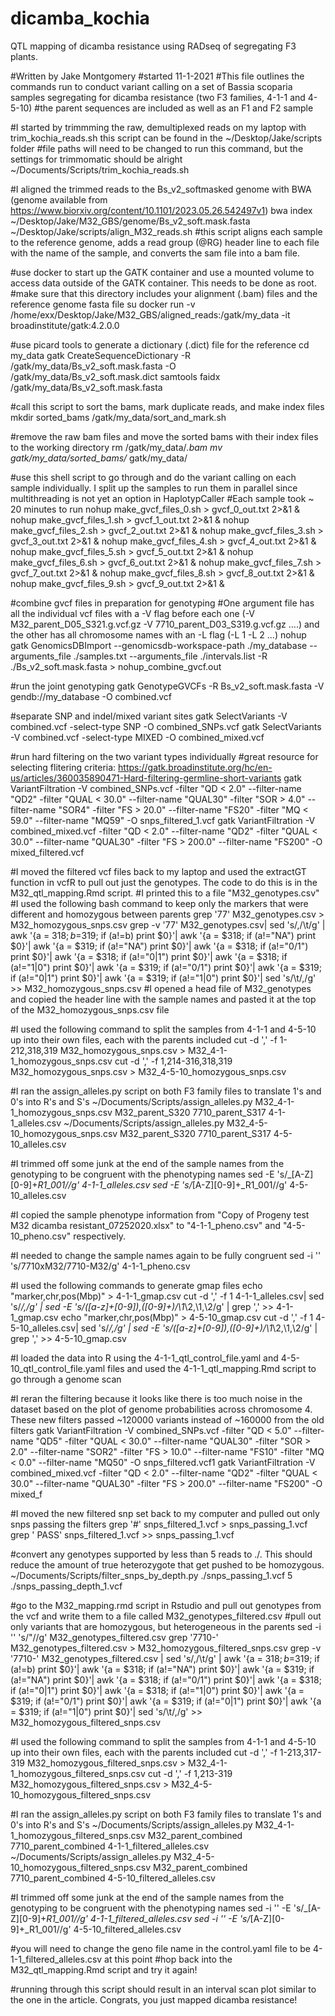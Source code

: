# dicamba_kochia
QTL mapping of dicamba resistance using RADseq of segregating F3 plants.

#Written by Jake Montgomery
#started 11-1-2021
#This file outlines the commands run to conduct variant calling on a set of Bassia scoparia samples segregating for dicamba resistance (two F3 families, 4-1-1 and 4-5-10)
#the parent sequences are included as well as an F1 and F2 sample

#I started by trimmming the raw, demultiplexed reads on my laptop with trim_kochia_reads.sh this script can be found in the ~/Desktop/Jake/scripts folder
#file paths will need to be changed to run this command, but the settings for trimmomatic should be alright
~/Documents/Scripts/trim_kochia_reads.sh

#I aligned the trimmed reads to the Bs_v2_softmasked genome with BWA (genome available from https://www.biorxiv.org/content/10.1101/2023.05.26.542497v1)
bwa index ~/Desktop/Jake/M32_GBS/genome/Bs_v2_soft.mask.fasta
~/Desktop/Jake/scripts/align_M32_reads.sh
#this script aligns each sample to the reference genome, adds a read group (@RG) header line to each file with the name of the sample, and converts the sam file into a bam file.

#use docker to start up the GATK container and use a mounted volume to access data outside of the GATK container. This needs to be done as root.
#make sure that this directory includes your alignment (.bam) files and the reference genome fasta file
su
docker run -v /home/exx/Desktop/Jake/M32_GBS/aligned_reads:/gatk/my_data -it broadinstitute/gatk:4.2.0.0

#use picard tools to generate a dictionary (.dict) file for the reference
cd my_data
gatk CreateSequenceDictionary -R /gatk/my_data/Bs_v2_soft.mask.fasta -O /gatk/my_data/Bs_v2_soft.mask.dict
samtools faidx /gatk/my_data/Bs_v2_soft.mask.fasta

#call this script to sort the bams, mark duplicate reads, and make index files
mkdir sorted_bams
/gatk/my_data/sort_and_mark.sh

#remove the raw bam files and move the sorted bams with their index files to the working directory
rm /gatk/my_data/*.bam
mv gatk/my_data/sorted_bams/* gatk/my_data/

#use this shell script to go through and do the variant calling on each sample individually. I split up the samples to run them in parallel since multithreading is not yet an option in HaplotypCaller
#Each sample took ~ 20 minutes to run
nohup make_gvcf_files_0.sh > gvcf_0_out.txt 2>&1 &
nohup make_gvcf_files_1.sh > gvcf_1_out.txt 2>&1 &
nohup make_gvcf_files_2.sh > gvcf_2_out.txt 2>&1 &
nohup make_gvcf_files_3.sh > gvcf_3_out.txt 2>&1 &
nohup make_gvcf_files_4.sh > gvcf_4_out.txt 2>&1 &
nohup make_gvcf_files_5.sh > gvcf_5_out.txt 2>&1 &
nohup make_gvcf_files_6.sh > gvcf_6_out.txt 2>&1 &
nohup make_gvcf_files_7.sh > gvcf_7_out.txt 2>&1 &
nohup make_gvcf_files_8.sh > gvcf_8_out.txt 2>&1 &
nohup make_gvcf_files_9.sh > gvcf_9_out.txt 2>&1 &

#combine gvcf files in preparation for genotyping
#One argument file has all the individual vcf files with a -V flag before each one (-V M32_parent_D05_S321.g.vcf.gz -V 7710_parent_D03_S319.g.vcf.gz ....) and the other has all chromosome names with an -L flag (-L 1 -L 2 ...)
nohup gatk GenomicsDBImport --genomicsdb-workspace-path ./my_database --arguments_file ./samples.txt --arguments_file ./intervals.list -R ./Bs_v2_soft.mask.fasta > nohup_combine_gvcf.out

#run the joint genotyping
gatk GenotypeGVCFs -R Bs_v2_soft.mask.fasta -V gendb://my_database -O combined.vcf

#separate SNP and indel/mixed variant sites
gatk SelectVariants -V combined.vcf -select-type SNP -O combined_SNPs.vcf
gatk SelectVariants -V combined.vcf -select-type MIXED -O combined_mixed.vcf

#run hard filtering on the two variant types individually
#great resource for selecting flitering criteria: https://gatk.broadinstitute.org/hc/en-us/articles/360035890471-Hard-filtering-germline-short-variants
gatk VariantFiltration -V combined_SNPs.vcf -filter "QD < 2.0" --filter-name "QD2" -filter "QUAL < 30.0" --filter-name "QUAL30" -filter "SOR > 4.0" --filter-name "SOR4" -filter "FS > 20.0" --filter-name "FS20" -filter "MQ < 59.0" --filter-name "MQ59" -O snps_filtered_1.vcf
gatk VariantFiltration -V combined_mixed.vcf -filter "QD < 2.0" --filter-name "QD2" -filter "QUAL < 30.0" --filter-name "QUAL30" -filter "FS > 200.0" --filter-name "FS200" -O mixed_filtered.vcf

#I moved the filtered vcf files back to my laptop and used the extractGT function in vcfR to pull out just the genotypes. The code to do this is in the M32_qtl_mapping.Rmd script.
#I printed this to a file "M32_genotypes.csv"
#I used the following bash command to keep only the markers that were different and homozygous between parents
grep '77' M32_genotypes.csv > M32_homozygous_snps.csv
grep -v '77' M32_genotypes.csv| sed 's/,/\t/g' | awk '{a = $318; b=$319; if (a!=b) print $0}'| awk '{a = $318; if (a!="NA") print $0}'| awk '{a = $319; if (a!="NA") print $0}'| awk '{a = $318; if (a!="0/1") print $0}'| awk '{a = $318; if (a!="0|1") print $0}'| awk '{a = $318; if (a!="1|0") print $0}'| awk '{a = $319; if (a!="0/1") print $0}'| awk '{a = $319; if (a!="0|1") print $0}'| awk '{a = $319; if (a!="1|0") print $0}'| sed 's/\t/,/g' >> M32_homozygous_snps.csv
#I opened a head file of M32_genotypes and copied the header line with the sample names and pasted it at the top of the M32_homozygous_snps.csv file 

#I used the following command to split the samples from 4-1-1 and 4-5-10 up into their own files, each with the parents included 
cut -d ',' -f 1-212,318,319 M32_homozygous_snps.csv > M32_4-1-1_homozygous_snps.csv
cut -d ',' -f 1,214-316,318,319 M32_homozygous_snps.csv > M32_4-5-10_homozygous_snps.csv

#I ran the assign_alleles.py script on both F3 family files to translate 1's and 0's into R's and S's
~/Documents/Scripts/assign_alleles.py M32_4-1-1_homozygous_snps.csv M32_parent_S320 7710_parent_S317 4-1-1_alleles.csv
~/Documents/Scripts/assign_alleles.py M32_4-5-10_homozygous_snps.csv M32_parent_S320 7710_parent_S317 4-5-10_alleles.csv

#I trimmed off some junk at the end of the sample names from the genotyping to be congruent with the phenotyping names
sed -E 's/_[A-Z][0-9]+_R1_001//g' 4-1-1_alleles.csv
sed -E 's/_[A-Z][0-9]+_R1_001//g' 4-5-10_alleles.csv

#I copied the sample phenotype information from "Copy of Progeny test M32 dicamba resistant_07252020.xlsx" to "4-1-1_pheno.csv" and "4-5-10_pheno.csv" respectively.

#I needed to change the sample names again to be fully congruent
sed -i '' 's/7710xM32/7710-M32/g' 4-1-1_pheno.csv

#I used the following commands to generate gmap files
echo "marker,chr,pos(Mbp)" > 4-1-1_gmap.csv
cut -d ',' -f 1 4-1-1_alleles.csv| sed 's/_/,/g' | sed -E 's/([a-z]+[0-9]),([0-9]+)/\1_\2,\1,\2/g' | grep ',' >> 4-1-1_gmap.csv
echo "marker,chr,pos(Mbp)" > 4-5-10_gmap.csv
cut -d ',' -f 1 4-5-10_alleles.csv| sed 's/_/,/g' | sed -E 's/([a-z]+[0-9]),([0-9]+)/\1_\2,\1,\2/g' | grep ',' >> 4-5-10_gmap.csv

#I loaded the data into R using the 4-1-1_qtl_control_file.yaml and 4-5-10_qtl_control_file.yaml files and used the 4-1-1_qtl_mapping.Rmd script to go through a genome scan

#I reran the filtering because it looks like there is too much noise in the dataset based on the plot of genome probabilities across chromosome 4. These new filters passed ~120000 variants instead of ~160000 from the old filters
gatk VariantFiltration -V combined_SNPs.vcf -filter "QD < 5.0" --filter-name "QD5" -filter "QUAL < 30.0" --filter-name "QUAL30" -filter "SOR > 2.0" --filter-name "SOR2" -filter "FS > 10.0" --filter-name "FS10" -filter "MQ < 0.0" --filter-name "MQ50" -O snps_filtered.vcf1
gatk VariantFiltration -V combined_mixed.vcf -filter "QD < 2.0" --filter-name "QD2" -filter "QUAL < 30.0" --filter-name "QUAL30" -filter "FS > 200.0" --filter-name "FS200" -O mixed_f

#I moved the new filtered snp set back to my computer and pulled out only snps passing the filters
grep '#' snps_filtered_1.vcf > snps_passing_1.vcf
grep '	PASS' snps_filtered_1.vcf >> snps_passing_1.vcf

#convert any genotypes supported by less than 5 reads to ./. This should reduce the amount of true heterozygote that get pushed to be homozygous.
~/Documents/Scripts/filter_snps_by_depth.py ./snps_passing_1.vcf 5 ./snps_passing_depth_1.vcf

#go to the M32_mapping.rmd script in Rstudio and pull out genotypes from the vcf and write them to a file called M32_genotypes_filtered.csv
#pull out only variants that are homozygous, but heterogeneous in the parents
sed -i '' 's/\"//g' M32_genotypes_filtered.csv
grep '7710-' M32_genotypes_filtered.csv > M32_homozygous_filtered_snps.csv
grep -v '7710-' M32_genotypes_filtered.csv | sed 's/,/\t/g' | awk '{a = $318; b=$319; if (a!=b) print $0}'| awk '{a = $318; if (a!="NA") print $0}'| awk '{a = $319; if (a!="NA") print $0}'| awk '{a = $318; if (a!="0/1") print $0}'| awk '{a = $318; if (a!="0|1") print $0}'| awk '{a = $318; if (a!="1|0") print $0}'| awk '{a = $319; if (a!="0/1") print $0}'| awk '{a = $319; if (a!="0|1") print $0}'| awk '{a = $319; if (a!="1|0") print $0}'| sed 's/\t/,/g' >> M32_homozygous_filtered_snps.csv

#I used the following command to split the samples from 4-1-1 and 4-5-10 up into their own files, each with the parents included
cut -d ',' -f 1-213,317-319 M32_homozygous_filtered_snps.csv > M32_4-1-1_homozygous_filtered_snps.csv
cut -d ',' -f 1,213-319 M32_homozygous_filtered_snps.csv > M32_4-5-10_homozygous_filtered_snps.csv

#I ran the assign_alleles.py script on both F3 family files to translate 1's and 0's into R's and S's
~/Documents/Scripts/assign_alleles.py M32_4-1-1_homozygous_filtered_snps.csv M32_parent_combined 7710_parent_combined 4-1-1_filtered_alleles.csv
~/Documents/Scripts/assign_alleles.py M32_4-5-10_homozygous_filtered_snps.csv M32_parent_combined 7710_parent_combined 4-5-10_filtered_alleles.csv

#I trimmed off some junk at the end of the sample names from the genotyping to be congruent with the phenotyping names
sed -i '' -E 's/_[A-Z][0-9]+_R1_001//g' 4-1-1_filtered_alleles.csv
sed -i '' -E 's/_[A-Z][0-9]+_R1_001//g' 4-5-10_filtered_alleles.csv

#you will need to change the geno file name in the control.yaml file to be 4-1-1_filtered_alleles.csv at this point
#hop back into the M32_qtl_mapping.Rmd script and try it again!

#running through this script should result in an interval scan plot similar to the one in the article. Congrats, you just mapped dicamba resistance!
